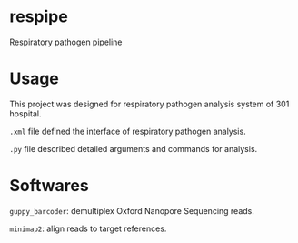 # respipe
Respiratory pathogen pipeline

# Usage
This project was designed for respiratory pathogen analysis system of 301 hospital.

`.xml` file defined the interface of respiratory pathogen analysis.

`.py` file described detailed arguments and commands for analysis.

# Softwares
`guppy_barcoder`: demultiplex Oxford Nanopore Sequencing reads.

`minimap2`: align reads to target references.

